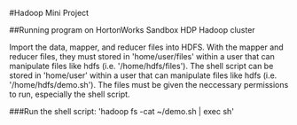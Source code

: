 #Hadoop Mini Project

##Running program on HortonWorks Sandbox HDP Hadoop cluster

Import the data, mapper, and reducer files into HDFS. 
With the mapper and reducer files, they must stored in 'home/user/files' within a user that can manipulate files like hdfs (i.e. '/home/hdfs/files').
The shell script can be stored in 'home/user' within a user that can manipulate files like hdfs (i.e. '/home/hdfs/demo.sh').
The files must be given the neccessary permissions to run, especially the shell script.

###Run the shell script:
'hadoop fs -cat ~/demo.sh | exec sh'